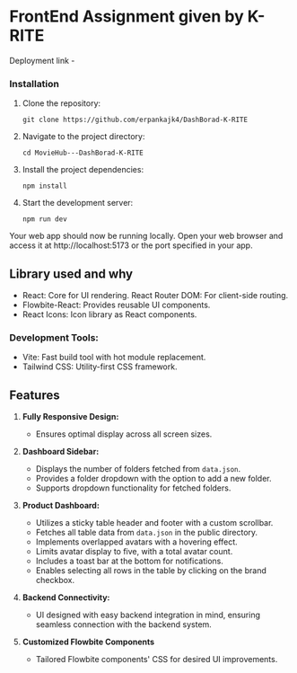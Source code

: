 # FrontEnd Assignment given by K-RITE
Deployment link - 

### Installation
1. Clone the repository:
   ```
   git clone https://github.com/erpankajk4/DashBorad-K-RITE
   ```

2. Navigate to the project directory:
   ```
   cd MovieHub---DashBorad-K-RITE
   ```
3. Install the project dependencies:
   ```
   npm install
   ```
4. Start the development server:
   ```
   npm run dev
   ```
Your web app should now be running locally. Open your web browser and access it at http://localhost:5173 or the port specified in your app.

## Library used and why
- React: Core for UI rendering.
React Router DOM: For client-side routing.
- Flowbite-React: Provides reusable UI components.
- React Icons: Icon library as React components.

### Development Tools:
- Vite: Fast build tool with hot module replacement.
- Tailwind CSS: Utility-first CSS framework.

## Features

1. **Fully Responsive Design:**
   - Ensures optimal display across all screen sizes.

2. **Dashboard Sidebar:**
   - Displays the number of folders fetched from `data.json`.
   - Provides a folder dropdown with the option to add a new folder.
   - Supports dropdown functionality for fetched folders.

3. **Product Dashboard:**
   - Utilizes a sticky table header and footer with a custom scrollbar.
   - Fetches all table data from `data.json` in the public directory.
   - Implements overlapped avatars with a hovering effect.
   - Limits avatar display to five, with a total avatar count.
   - Includes a toast bar at the bottom for notifications.
   - Enables selecting all rows in the table by clicking on the brand checkbox.

4. **Backend Connectivity:**
   - UI designed with easy backend integration in mind, ensuring seamless connection with the backend system.

5. **Customized Flowbite Components**
    - Tailored Flowbite components' CSS for desired UI improvements.